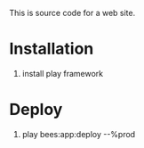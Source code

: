 This is source code for a web site.

# Installation

1. install play framework

# Deploy

1. play bees:app:deploy --%prod
